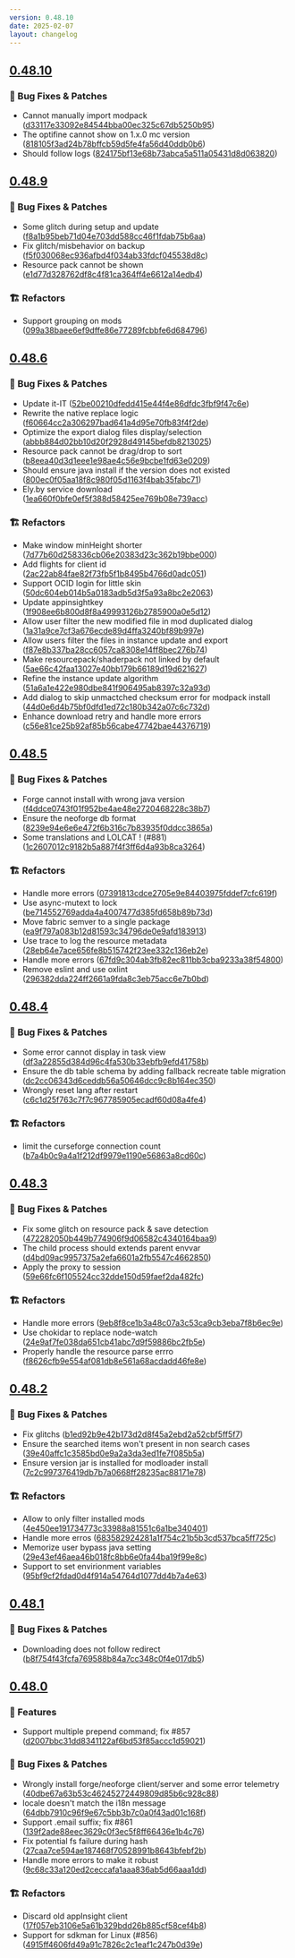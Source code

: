 ```yaml
---
version: 0.48.10
date: 2025-02-07
layout: changelog
---
```

## [0.48.10](#0.48.10)
### 🐛 Bug Fixes & Patches

- Cannot manually import modpack ([d33117e33092e84544bba00ec325c67db5250b95](https://github.com/Voxelum/x-minecraft-launcher/commit/d33117e33092e84544bba00ec325c67db5250b95))
- The optifine cannot show on 1.x.0 mc version ([818105f3ad24b78bffcb59d5fe4fa56d40ddb0b6](https://github.com/Voxelum/x-minecraft-launcher/commit/818105f3ad24b78bffcb59d5fe4fa56d40ddb0b6))
- Should follow logs ([824175bf13e68b73abca5a511a05431d8d063820](https://github.com/Voxelum/x-minecraft-launcher/commit/824175bf13e68b73abca5a511a05431d8d063820))


## [0.48.9](#0.48.9)
### 🐛 Bug Fixes & Patches

- Some glitch during setup and update ([f8a1b95beb71d04e703dd588cc46f1fdab75b6aa](https://github.com/Voxelum/x-minecraft-launcher/commit/f8a1b95beb71d04e703dd588cc46f1fdab75b6aa))
- Fix glitch/misbehavior on backup ([f5f030068ec936afbd4f034ab33fdcf045538d8c](https://github.com/Voxelum/x-minecraft-launcher/commit/f5f030068ec936afbd4f034ab33fdcf045538d8c))
- Resource pack cannot be shown ([e1d77d328762df8c4f81ca364ff4e6612a14edb4](https://github.com/Voxelum/x-minecraft-launcher/commit/e1d77d328762df8c4f81ca364ff4e6612a14edb4))
### 🏗️ Refactors

- Support grouping on mods ([099a38baee6ef9dffe86e77289fcbbfe6d684796](https://github.com/Voxelum/x-minecraft-launcher/commit/099a38baee6ef9dffe86e77289fcbbfe6d684796))


## [0.48.6](#0.48.6)
### 🐛 Bug Fixes & Patches

- Update it-IT ([52be00210dfedd415e44f4e86dfdc3fbf9f47c6e](https://github.com/Voxelum/x-minecraft-launcher/commit/52be00210dfedd415e44f4e86dfdc3fbf9f47c6e))
- Rewrite the native replace logic ([f60664cc2a306297bad641a4d95e70fb83f4f2de](https://github.com/Voxelum/x-minecraft-launcher/commit/f60664cc2a306297bad641a4d95e70fb83f4f2de))
- Optimize the export dialog files display/selection ([abbb884d02bb10d20f2928d49145befdb8213025](https://github.com/Voxelum/x-minecraft-launcher/commit/abbb884d02bb10d20f2928d49145befdb8213025))
- Resource pack cannot be drag/drop to sort ([b8eea40d3d1eee1e98ae4c56e9bcbe1fd63e0209](https://github.com/Voxelum/x-minecraft-launcher/commit/b8eea40d3d1eee1e98ae4c56e9bcbe1fd63e0209))
- Should ensure java install if the version does not existed ([800ec0f05aa18f8c980f05d1163f4bab35fabc71](https://github.com/Voxelum/x-minecraft-launcher/commit/800ec0f05aa18f8c980f05d1163f4bab35fabc71))
- Ely.by service download ([1ea660f0bfe0ef5f388d58425ee769b08e739acc](https://github.com/Voxelum/x-minecraft-launcher/commit/1ea660f0bfe0ef5f388d58425ee769b08e739acc))
### 🏗️ Refactors

- Make window minHeight shorter ([7d77b60d258336cb06e20383d23c362b19bbe000](https://github.com/Voxelum/x-minecraft-launcher/commit/7d77b60d258336cb06e20383d23c362b19bbe000))
- Add flights for client id ([2ac22ab84fae82f73fb5f1b8495b4766d0adc051](https://github.com/Voxelum/x-minecraft-launcher/commit/2ac22ab84fae82f73fb5f1b8495b4766d0adc051))
- Support OCID login for little skin ([50dc604eb014b5a0183adb5d3f5a93a8bc2e2063](https://github.com/Voxelum/x-minecraft-launcher/commit/50dc604eb014b5a0183adb5d3f5a93a8bc2e2063))
- Update appinsightkey ([1f908ee6b800d8f8a49993126b2785900a0e5d12](https://github.com/Voxelum/x-minecraft-launcher/commit/1f908ee6b800d8f8a49993126b2785900a0e5d12))
- Allow user filter the new modified file in mod duplicated dialog ([1a31a9ce7cf3a676ecde89d4ffa3240bf89b997e](https://github.com/Voxelum/x-minecraft-launcher/commit/1a31a9ce7cf3a676ecde89d4ffa3240bf89b997e))
- Allow users filter the files in instance update and export ([f87e8b337ba28cc6057ca8308e14ff8bec276b74](https://github.com/Voxelum/x-minecraft-launcher/commit/f87e8b337ba28cc6057ca8308e14ff8bec276b74))
- Make resourcepack/shaderpack not linked by default ([5ae66c42faa13027e40bb179b66189d19d621627](https://github.com/Voxelum/x-minecraft-launcher/commit/5ae66c42faa13027e40bb179b66189d19d621627))
- Refine the instance update algorithm ([51a6a1e422e980dbe841f906495ab8397c32a93d](https://github.com/Voxelum/x-minecraft-launcher/commit/51a6a1e422e980dbe841f906495ab8397c32a93d))
- Add dialog to skip unmactched checksum error for modpack install ([44d0e6d4b75bf0dfd1ed72c180b342a07c6c732d](https://github.com/Voxelum/x-minecraft-launcher/commit/44d0e6d4b75bf0dfd1ed72c180b342a07c6c732d))
- Enhance download retry and handle more errors ([c56e81ce25b92af85b56cabe47742bae44376719](https://github.com/Voxelum/x-minecraft-launcher/commit/c56e81ce25b92af85b56cabe47742bae44376719))


## [0.48.5](#0.48.5)
### 🐛 Bug Fixes & Patches

- Forge cannot install with wrong java version ([f4ddce0743f01f952be4ae48e2720468228c38b7](https://github.com/Voxelum/x-minecraft-launcher/commit/f4ddce0743f01f952be4ae48e2720468228c38b7))
- Ensure the neoforge db format ([8239e94e6e6e472f6b316c7b83935f0ddcc3865a](https://github.com/Voxelum/x-minecraft-launcher/commit/8239e94e6e6e472f6b316c7b83935f0ddcc3865a))
- Some translations and LOLCAT ! (#881) ([1c2607012c9182b5a887f4f3ff6d4a93b8ca3264](https://github.com/Voxelum/x-minecraft-launcher/commit/1c2607012c9182b5a887f4f3ff6d4a93b8ca3264))
### 🏗️ Refactors

- Handle more errors ([07391813cdce2705e9e84403975fddef7cfc619f](https://github.com/Voxelum/x-minecraft-launcher/commit/07391813cdce2705e9e84403975fddef7cfc619f))
- Use async-mutext to lock ([be714552769adda4a4007477d385fd658b89b73d](https://github.com/Voxelum/x-minecraft-launcher/commit/be714552769adda4a4007477d385fd658b89b73d))
- Move fabric semver to a single package ([ea9f797a083b12d81593c34796de0e9afd183913](https://github.com/Voxelum/x-minecraft-launcher/commit/ea9f797a083b12d81593c34796de0e9afd183913))
- Use trace to log the resource metadata ([28eb64e7ace656fe8b515742f23ee332c136eb2e](https://github.com/Voxelum/x-minecraft-launcher/commit/28eb64e7ace656fe8b515742f23ee332c136eb2e))
- Handle more errors ([67fd9c304ab3fb82ec811bb3cba9233a38f54800](https://github.com/Voxelum/x-minecraft-launcher/commit/67fd9c304ab3fb82ec811bb3cba9233a38f54800))
- Remove eslint and use oxlint ([296382dda224ff2661a9fda8c3eb75acc6e7b0bd](https://github.com/Voxelum/x-minecraft-launcher/commit/296382dda224ff2661a9fda8c3eb75acc6e7b0bd))


## [0.48.4](#0.48.4)
### 🐛 Bug Fixes & Patches

- Some error cannot display in task view ([df3a22855d384d96c4fa530b33ebfb9efd41758b](https://github.com/Voxelum/x-minecraft-launcher/commit/df3a22855d384d96c4fa530b33ebfb9efd41758b))
- Ensure the db table schema by adding fallback recreate table migration ([dc2cc06343d6ceddb56a50646dcc9c8b164ec350](https://github.com/Voxelum/x-minecraft-launcher/commit/dc2cc06343d6ceddb56a50646dcc9c8b164ec350))
- Wrongly reset lang after restart ([c6c1d25f763c7f7c967785905ecadf60d08a4fe4](https://github.com/Voxelum/x-minecraft-launcher/commit/c6c1d25f763c7f7c967785905ecadf60d08a4fe4))
### 🏗️ Refactors

- limit the curseforge connection count ([b7a4b0c9a4a1f212df9979e1190e56863a8cd60c](https://github.com/Voxelum/x-minecraft-launcher/commit/b7a4b0c9a4a1f212df9979e1190e56863a8cd60c))


## [0.48.3](#0.48.3)
### 🐛 Bug Fixes & Patches

- Fix some glitch on resource pack & save detection ([472282050b449b774906f9d06582c4340164baa9](https://github.com/Voxelum/x-minecraft-launcher/commit/472282050b449b774906f9d06582c4340164baa9))
- The child process should extends parent envvar ([d4bd09ac9957375a2efa6601a2fb5547c4662850](https://github.com/Voxelum/x-minecraft-launcher/commit/d4bd09ac9957375a2efa6601a2fb5547c4662850))
- Apply the proxy to session ([59e66fc6f105524cc32dde150d59faef2da482fc](https://github.com/Voxelum/x-minecraft-launcher/commit/59e66fc6f105524cc32dde150d59faef2da482fc))
### 🏗️ Refactors

- Handle more errors ([9eb8f8ce1b3a48c07a3c53ca9cb3eba7f8b6ec9e](https://github.com/Voxelum/x-minecraft-launcher/commit/9eb8f8ce1b3a48c07a3c53ca9cb3eba7f8b6ec9e))
- Use chokidar to replace node-watch ([24e9af7fe038da651cb41abc7d9f59886bc2fb5e](https://github.com/Voxelum/x-minecraft-launcher/commit/24e9af7fe038da651cb41abc7d9f59886bc2fb5e))
- Properly handle the resource parse errro ([f8626cfb9e554af081db8e561a68acdadd46fe8e](https://github.com/Voxelum/x-minecraft-launcher/commit/f8626cfb9e554af081db8e561a68acdadd46fe8e))


## [0.48.2](#0.48.2)
### 🐛 Bug Fixes & Patches

- Fix glitchs ([b1ed92b9e42b173d2d8f45a2ebd2a52cbf5ff5f7](https://github.com/Voxelum/x-minecraft-launcher/commit/b1ed92b9e42b173d2d8f45a2ebd2a52cbf5ff5f7))
- Ensure the searched items won't present in non search cases ([39e40affc1c3585bd0e9a2a3da3ed1fe7f085b5a](https://github.com/Voxelum/x-minecraft-launcher/commit/39e40affc1c3585bd0e9a2a3da3ed1fe7f085b5a))
- Ensure version jar is installed for modloader install ([7c2c997376419db7b7a0668ff28235ac88171e78](https://github.com/Voxelum/x-minecraft-launcher/commit/7c2c997376419db7b7a0668ff28235ac88171e78))
### 🏗️ Refactors

- Allow to only filter installed mods ([4e450ee191734773c33988a81551c6a1be340401](https://github.com/Voxelum/x-minecraft-launcher/commit/4e450ee191734773c33988a81551c6a1be340401))
- Handle more erros ([683582924281a1f754c21b5b3cd537bca5ff725c](https://github.com/Voxelum/x-minecraft-launcher/commit/683582924281a1f754c21b5b3cd537bca5ff725c))
- Memorize user bypass java setting ([29e43ef46aea46b018fc8bb6e0fa44ba19f99e8c](https://github.com/Voxelum/x-minecraft-launcher/commit/29e43ef46aea46b018fc8bb6e0fa44ba19f99e8c))
- Support to set envirionment variables ([95bf9cf2fdad0d4f914a54764d1077dd4b7a4e63](https://github.com/Voxelum/x-minecraft-launcher/commit/95bf9cf2fdad0d4f914a54764d1077dd4b7a4e63))


## [0.48.1](#0.48.1)
### 🐛 Bug Fixes & Patches

- Downloading does not follow redirect ([b8f754f43fcfa769588b84a7cc348c0f4e017db5](https://github.com/Voxelum/x-minecraft-launcher/commit/b8f754f43fcfa769588b84a7cc348c0f4e017db5))


## [0.48.0](#0.48.0)
### 🚀 Features

- Support multiple prepend command; fix #857 ([d2007bbc31dd8341122af6bd53f85accc1d59021](https://github.com/Voxelum/x-minecraft-launcher/commit/d2007bbc31dd8341122af6bd53f85accc1d59021))
### 🐛 Bug Fixes & Patches

- Wrongly install forge/neoforge client/server and some error telemetry ([40dbe67a63b53c46245272449809d85b6c928c88](https://github.com/Voxelum/x-minecraft-launcher/commit/40dbe67a63b53c46245272449809d85b6c928c88))
- locale doesn't match the i18n message ([64dbb7910c96f9e67c5bb3b7c0a0f43ad01c168f](https://github.com/Voxelum/x-minecraft-launcher/commit/64dbb7910c96f9e67c5bb3b7c0a0f43ad01c168f))
- Support .email suffix; fix #861 ([139f2ade88eec3629c0f3ec5f8ff66436e1b4c76](https://github.com/Voxelum/x-minecraft-launcher/commit/139f2ade88eec3629c0f3ec5f8ff66436e1b4c76))
- Fix potential fs failure during hash ([27caa7ce594ae187468f70528991b8643bfebf2b](https://github.com/Voxelum/x-minecraft-launcher/commit/27caa7ce594ae187468f70528991b8643bfebf2b))
- Handle more errors to make it robust ([9c68c33a120ed2ceccafa1aaa836ab5d66aaa1dd](https://github.com/Voxelum/x-minecraft-launcher/commit/9c68c33a120ed2ceccafa1aaa836ab5d66aaa1dd))
### 🏗️ Refactors

- Discard old appInsight client ([17f057eb3106e5a61b329bdd26b885cf58cef4b8](https://github.com/Voxelum/x-minecraft-launcher/commit/17f057eb3106e5a61b329bdd26b885cf58cef4b8))
- Support for sdkman for Linux (#856) ([4915ff4606fd49a91c7826c2c1eaf1c247b0d39e](https://github.com/Voxelum/x-minecraft-launcher/commit/4915ff4606fd49a91c7826c2c1eaf1c247b0d39e))
